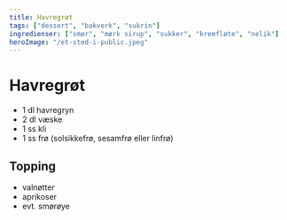 ```yaml
---
title: Havregrøt
tags: ["dessert", "bakverk", "sukrin"]
ingredienser: ["smør", "mørk sirup", "sukker", "kremfløte", "nelik"]
heroImage: "/et-sted-i-public.jpeg"
---
```


# Havregrøt

- 1 dl havregryn
- 2 dl væske
- 1 ss kli
- 1 ss frø (solsikkefrø, sesamfrø eller linfrø)

## Topping

- valnøtter
- aprikoser
- evt. smørøye
